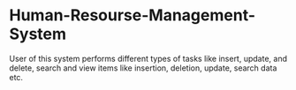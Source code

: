 # Human-Resourse-Management-System
 User of this system performs different types of tasks like insert, update, and  delete, search and view items like insertion, deletion, update, search data etc.

